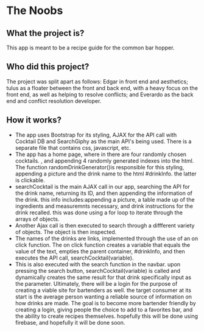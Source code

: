 # The Noobs
## What the project is?
This app is meant to be a recipe guide for the common bar hopper. 
## Who did this project?
The project was split apart as follows: Edgar in front end and aesthetics; tulus as a floater between the front and back end, with a heavy focus on the front end, as well as helping to resolve conflicts; and Everardo as the back end and conflict resolution developer. 
## How it works?
* The app uses Bootstrap for its styling, AJAX for the API call with Cocktail DB and SearchGiphy as the main API's being used. There is a separate file that contains css, javascript, etc. 
* The app has a home page, where in there are four randomly chosen cocktails. , and appending 4 randomly generated indexes into the html. The function randomDrinkGenerator()is responsible for this styling, appending a picture and the drink name to the html #drinkInfo. the latter is clickable.
* searchCocktail is the main AJAX call in our app, searching the API for the drink name, returning its ID, and then appending the information of the drink. this info includes:appending a picture, a table made up of the ingredients and measuremnts necessary, and drink instructions for the drink recalled. this was done using a for loop to iterate through the arrays of objects. 
* Another Ajax call is then executed to search through a diffferent variety of objects. The object is then inspected.
* The names of the drinks are links, implemented through the use of an on click function. The on click function creates a variable that equals the value of the text, empties the parent container, #drinkInfo, and then executes the API call, searchCocktail(variable). 
* This is also executed with the search function in the navbar. upon pressing the search button, searchCocktail(variable) is called and dynamically creates the same result for that drink specifically input as the parameter. 
Ultimately, there will be a login for the purpose of creating a viable site for bartenders as well. the target consumer at its start is the average person wanting a reliable source of information on how drinks are made. The goal is to become more bartender friendly by creating a login, giving people the choice to add to a favorites bar, and the ability to create recipes themselves. hopefully this will be done using firebase, and hopefully it will be done soon. 

